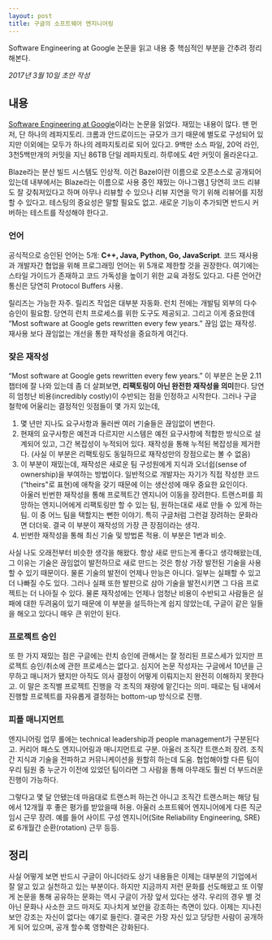 ```yaml
---
layout: post
title: 구글의 소프트웨어 엔지니어링
---
```


<div class="message">
Software Engineering at Google 논문을 읽고 내용 중 핵심적인 부분을 간추려 정리해본다.
</div>

*2017년 3월 10일 초안 작성*

## 내용

[Software Engineering at Google](https://arxiv.org/abs/1702.01715)이라는 논문을 읽었다. 재밌는 내용이 많다. 맨 먼저, 단 하나의 레파지토리. 크롬과 안드로이드는 규모가 크기 때문에 별도로 구성되어 있지만 이외에는 모두가 하나의 레파지토리로 되어 있다고. 9백만 소스 파일, 20억 라인, 3천5백만개의 커밋을 지닌 86TB 단일 레파지토리. 하루에도 4만 커밋이 올라온다고.

Blaze라는 분산 빌드 시스템도 인상적. 이건 Bazel이란 이름으로 오픈소스로 공개되어 있는데 내부에서는 Blaze라는 이름으로 사용 중인 재밌는 아나그램.[1] 당연히 코드 리뷰도 잘 갖춰져있다고 하며 아무나 리뷰할 수 있으나 리뷰 지연을 막기 위해 리뷰어를 지정할 수 있다고. 테스팅의 중요성은 말할 필요도 없고. 새로운 기능이 추가되면 반드시 커버하는 테스트를 작성해야 한다고.

[1]: https://www.facebook.com/likejazz/posts/10154870408045837?comment_id=10154876880415837&comment_tracking=%7B%22tn%22%3A%22R0%22%7D

### 언어
공식적으로 승인된 언어는 5개: **C++, Java, Python, Go, JavaScript**. 코드 재사용과 개발자간 협업을 위해 프로그래밍 언어는 위 5개로 제한할 것을 권장한다. 여기에는 스타일 가이드가 존재하고 코드 가독성을 높이기 위한 교육 과정도 있다고. 다른 언어간 통신은 당연히 Protocol Buffers 사용.

릴리즈는 가능한 자주. 릴리즈 작업은 대부분 자동화. 런치 전에는 개발팀 외부의 다수 승인이 필요함. 당연히 런치 프로세스를 위한 도구도 제공되고. 그리고 이게 중요한데 “Most software at Google gets rewritten every few years.” 끊임 없는 재작성. 재사용 보다 끊임없는 개선을 통한 재작성을 중요하게 여긴다.

### 잦은 재작성
“Most software at Google gets rewritten every few years.” 이 부분은 논문 2.11 챕터에 잘 나와 있는데 좀 더 살펴보면, **리팩토링이 아닌 완전한 재작성을 의미**한다. 당연히 엄청난 비용(incredibly costly)이 수반되는 점을 인정하고 시작한다. 그러나 구글 철학에 어울리는 결정적인 잇점들이 몇 가지 있는데,
1. 몇 년만 지나도 요구사항과 둘러싼 여러 기술들은 끊임없이 변한다.
1. 현재의 요구사항은 예전과 다르지만 시스템은 예전 요구사항에 적합한 방식으로 설계되어 있고, 그간 복잡성이 누적되어 있다. 재작성을 통해 누적된 복잡성을 제거한다. (사실 이 부분은 리팩토링도 동일하므로 재작성만의 장점으로는 볼 수 없음)
1. 이 부분이 재밌는데, 재작성은 새로운 팀 구성원에게 지식과 오너쉽(sense of ownership)을 부여하는 방법이다. 일반적으로 개발자는 자기가 직접 작성한 코드(“theirs"로 표현)에 애착을 갖기 때문에 이는 생산성에 매우 중요한 요인이다.  
아울러 빈번한 재작성을 통해 프로젝트간 엔지니어 이동을 장려한다. 트랜스퍼를 희망하는 엔지니어에게 리팩토링만 할 수 있는 팀, 원하는대로 새로 만들 수 있게 하는 팀. 이 중 어느 팀을 택할지는 뻔한 이야기. 특히 구글처럼 그런걸 장려하는 문화라면 더더욱. 결국 이 부분이 재작성의 가장 큰 장점이라는 생각.
1. 빈번한 재작성을 통해 최신 기술 및 방법론 적용. 이 부분은 1번과 비슷.

사실 나도 오래전부터 비슷한 생각을 해왔다. 항상 새로 만드는게 좋다고 생각해왔는데, 그 이유는 기술은 끊임없이 발전하므로 새로 만드는 것은 항상 가장 발전된 기술을 사용할 수 있기 때문이다. 물론 기술의 발전이 언제나 만능은 아니다. 일부는 실패할 수 있고 더 나빠질 수도 있다. 그러나 실패 또한 발판으로 삼아 기술을 발전시키면 그 다음 프로젝트는 더 나아질 수 있다. 물론 재작성에는 언제나 엄청난 비용이 수반되고 사람들은 실패에 대한 두려움이 있기 때문에 이 부분을 설득하는게 쉽지 않았는데, 구글이 같은 일들을 해오고 있다니 매우 큰 위안이 된다.

### 프로젝트 승인
또 한 가지 재밌는 점은 구글에는 런치 승인에 관해서는 잘 정리된 프로스세가 있지만 프로젝트 승인/취소에 관한 프로세스는 없다고. 심지어 논문 작성자는 구글에서 10년을 근무하고 매니저가 됐지만 아직도 의사 결정이 어떻게 이뤄지는지 완전히 이해하지 못한다고. 이 말은 조직별 프로젝트 진행을 각 조직의 재량에 맡긴다는 의미. 때로는 팀 내에서 진행할 프로젝트를 자유롭게 결정하는 bottom-up 방식으로 진행.

### 피플 매니지먼트
엔지니어링 업무 롤에는 technical leadership과 people management가 구분된다고. 커리어 패스도 엔지니어링과 매니지먼트로 구분. 아울러 조직간 트랜스퍼 장려. 조직간 지식과 기술을 전파하고 커뮤니케이션을 원할히 하는데 도움. 협업해야할 다른 팀이 우리 팀원 중 누군가 이전에 있었던 팀이라면 그 사람을 통해 아무래도 훨씬 더 부드러운 진행이 가능하다.

그렇다고 몇 달 안됐는데 마음대로 트랜스퍼 하는건 아니고 조직간 트랜스퍼는 해당 팀에서 12개월 후 좋은 평가를 받았을때 허용. 아울러 소프트웨어 엔지니어에게 다른 직군 임시 근무 장려. 예를 들어 사이트 구성 엔지니어(Site Reliability Engineering, SRE)로 6개월간 순환(rotation) 근무 등등.

## 정리

사실 어떻게 보면 반드시 구글이 아니더라도 상기 내용들은 이제는 대부분의 기업에서 잘 알고 있고 실천하고 있는 부분이다. 하지만 지금까지 저런 문화를 선도해왔고 또 이렇게 논문을 통해 공유하는 문화는 역시 구글이 가장 앞서 있다는 생각. 우리의 경우 별 것 아닌 문화나 사소한 코드 마저도 지나치게 보안을 강조하는 측면이 있다. 이제는 지나친 보안 강조는 자신이 없다는 얘기로 들린다. 결국은 가장 자신 있고 당당한 사람이 공개하게 되어 있으며, 공개 할수록 영향력은 강화된다.